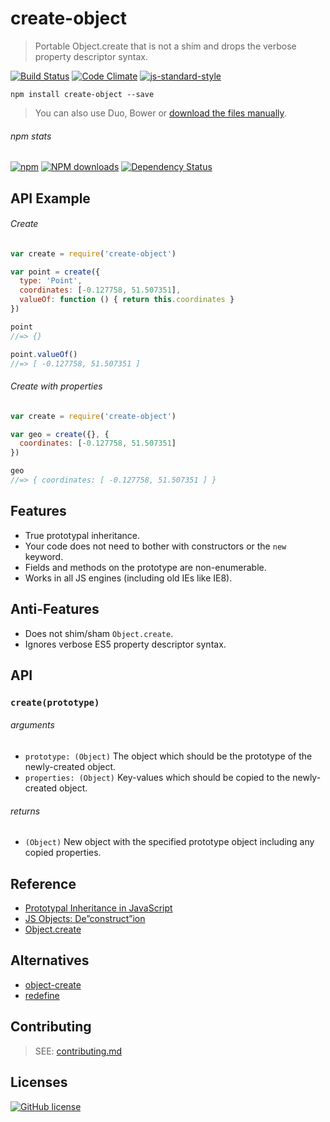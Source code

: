 # create-object
> Portable Object.create that is not a shim and drops the verbose property descriptor syntax.

[![Build Status](http://img.shields.io/travis/wilmoore/create-object.js.svg)](https://travis-ci.org/wilmoore/create-object.js) [![Code Climate](https://codeclimate.com/github/wilmoore/create-object.js/badges/gpa.svg)](https://codeclimate.com/github/wilmoore/create-object.js) [![js-standard-style](https://img.shields.io/badge/code%20style-standard-brightgreen.svg?style=flat)](https://github.com/feross/standard)

```shell
npm install create-object --save
```

>  You can also use Duo, Bower or [download the files manually](https://github.com/wilmoore/create-object.js/releases).

###### npm stats

[![npm](https://img.shields.io/npm/v/create-object.svg)](https://www.npmjs.org/package/create-object) [![NPM downloads](http://img.shields.io/npm/dm/create-object.svg)](https://www.npmjs.org/package/create-object) [![Dependency Status](https://gemnasium.com/wilmoore/create-object.js.svg)](https://gemnasium.com/wilmoore/create-object.js)

## API Example

###### Create

```js
var create = require('create-object')

var point = create({
  type: 'Point',
  coordinates: [-0.127758, 51.507351],
  valueOf: function () { return this.coordinates }
})

point
//=> {}

point.valueOf()
//=> [ -0.127758, 51.507351 ]
```

###### Create with properties

```js
var create = require('create-object')

var geo = create({}, {
  coordinates: [-0.127758, 51.507351]
})

geo
//=> { coordinates: [ -0.127758, 51.507351 ] }
```

## Features

 - True prototypal inheritance.
 - Your code does not need to bother with constructors or the `new` keyword.
 - Fields and methods on the prototype are non-enumerable.
 - Works in all JS engines (including old IEs like IE8).

## Anti-Features

 - Does not shim/sham `Object.create`.
 - Ignores verbose ES5 property descriptor syntax.

## API

### `create(prototype)`

###### arguments

 - `prototype: (Object)` The object which should be the prototype of the newly-created object.
 - `properties: (Object)` Key-values which should be copied to the newly-created object.

###### returns

 - `(Object)` New object with the specified prototype object including any copied properties.

## Reference

 - [Prototypal Inheritance in JavaScript](http://javascript.crockford.com/prototypal.html)
 - [JS Objects: De”construct”ion](http://davidwalsh.name/javascript-objects-deconstruction)
 - [Object.create](https://developer.mozilla.org/en-US/docs/Web/JavaScript/Reference/Global_Objects/Object/create)

## Alternatives

 - [object-create](https://www.npmjs.com/package/object-create)
 - [redefine](https://www.npmjs.com/package/redefine)

## Contributing

> SEE: [contributing.md](contributing.md)

## Licenses

[![GitHub license](https://img.shields.io/github/license/wilmoore/create-object.js.svg)](https://github.com/wilmoore/create-object.js/blob/master/license)
